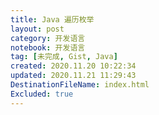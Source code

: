 ```yaml
---
title: Java 遍历枚举
layout: post
category: 开发语言
notebook: 开发语言
tag: [未完成, Gist, Java]
created: 2020.11.20 10:22:34
updated: 2020.11.21 11:29:43
DestinationFileName: index.html
Excluded: true
---
```




[1]: https://www.cnblogs.com/miracle-luna/p/10995539.html

